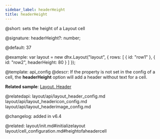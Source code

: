 ```yaml
---
sidebar_label: headerHeight
title: headerHeight
---          
```


@short: sets the height of a Layout cell

@signature: headerHeight?: number;

@default: 37

@example: 
var layout = new dhx.Layout("layout", {
    rows: [
        {
            id: "row1"
        },
        {
            id: "row2",
	        headerHeight: 80
        }
    ]
});


@template:	api_config
@descr: 
If the [](layout/api/cell/layout_cell_header_config.md) property is not set in the config of a cell, the **headerHeight** option will add a header without text for a cell.


**Related sample**: [Layout. Header](https://snippet.dhtmlx.com/bxqnzesl)

@relatedapi: 
layout/api/layout_header_config.md
layout/api/layout_headericon_config.md
layout/api/layout_headerimage_config.md

@changelog: added in v6.4

@related: layout/init.md#initializelayout
layout/cell_configuration.md#heightofaheadercell